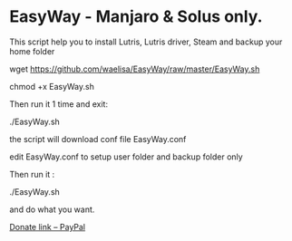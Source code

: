 # EasyWay - Manjaro & Solus only.

This script help you to install Lutris, Lutris driver, Steam and backup your home folder

wget https://github.com/waelisa/EasyWay/raw/master/EasyWay.sh

chmod +x EasyWay.sh

Then run it 1 time and exit:

./EasyWay.sh

the script will download conf file EasyWay.conf

edit EasyWay.conf to setup user folder and backup folder only

Then run it :

./EasyWay.sh

and do what you want.

[Donate link – PayPal](https://www.paypal.me/WaelIsa)

